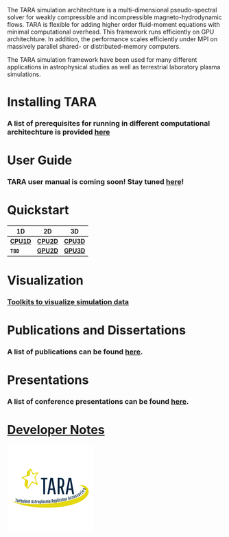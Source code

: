 The TARA simulation architechture is a multi-dimensional pseudo-spectral solver for weakly compressible and incompressible magneto-hydrodynamic flows. TARA is flexible for adding higher order fluid-moment equations with minimal computational overhead. This framework runs efficiently on GPU architechture. In addition, the performance scales efficiently under MPI on massively parallel shared- or distributed-memory computers.

The TARA simulation framework have been used for many different applications in astrophysical studies as well as terrestrial laboratory plasma simulations.

# Installing TARA

### A list of prerequisites for running in different computational architechture is provided [here](prerequisites.md)

# User Guide
### TARA user manual is coming soon! Stay tuned [here](documentation.md)!

# Quickstart

1D | 2D | 3D
------ | ------ | -----
[**CPU1D**](cpu1d.md) | [**CPU2D**](cpu2d.md) | [**CPU3D**](cpu3d.md)
**`TBD`** | [**GPU2D**](gpu2d.md) | [**GPU3D**](gpu3d.md)

# Visualization
### [Toolkits to visualize simulation data](visualization.md)

# Publications and Dissertations
### A list of publications can be found [here](publications.md).

# Presentations
### A list of conference presentations can be found [here](presentations.md).

# [Developer Notes](dev-notes.md)

![TARA Logo](/assets/img/logo.png)
<!-- Format: ![Alt Text](url) -->
